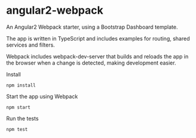 # angular2-webpack
An Angular2 Webpack starter, using a Bootstrap Dashboard template.

The app is written in TypeScript and includes examples for routing, shared services and filters.

Webpack includes webpack-dev-server that builds and reloads the app in the browser when a change is detected, making development easier.

Install
```
npm install
```

Start the app using Webpack
```
npm start
```

Run the tests
```
npm test
```